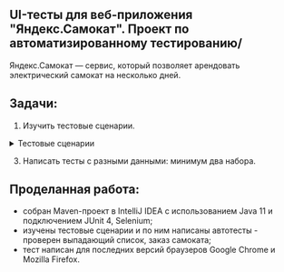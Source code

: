 ## UI-тесты для веб-приложения "Яндекс.Самокат". Проект по автоматизированному тестированию/
Яндекс.Самокат — сервис, который позволяет арендовать электрический самокат на несколько дней.

## Задачи:
1. Изучить тестовые сценарии.
   
<details>
<summary> Тестовые сценарии </summary> 
1. Выпадающий список в разделе «Вопросы о важном». 
  Нужно проверить: когда нажимаешь на стрелочку, открывается соответствующий текст.
2. Заказ самоката. Весь флоу позитивного сценария. Есть две точки входа в сценарий: кнопка «Заказать» вверху страницы и внизу. 
  
Из чего состоит позитивный сценарий:
 - Нажать кнопку «Заказать». На странице две кнопки заказа.
 - Заполнить форму заказа.
 - Проверить, что появилось всплывающее окно с сообщением об успешном создании заказа.

***
</details>

3. Написать тесты с разными данными: минимум два набора.

## Проделанная работа:
- собран Maven-проект в IntelliJ IDEA с использованием Java 11 и подключением JUnit 4, Selenium;
- изучены тестовые сценарии и по ним написаны автотесты - проверен выпадающий список, заказ самоката;
- тест написан для последних версий браузеров Google Chrome и Mozilla Firefox.
